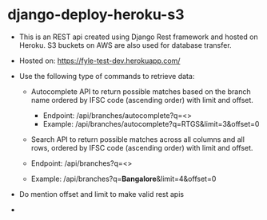 # django-deploy-heroku-s3

- This is an REST api created using Django Rest framework and hosted on Heroku. S3 buckets on AWS are also used for database transfer.
- Hosted on: https://fyle-test-dev.herokuapp.com/
- Use the following type of commands to retrieve data:

  - Autocomplete API to return possible matches based on the branch name ordered by IFSC code (ascending order) with limit and offset.
    - Endpoint: /api/branches/autocomplete?q=<>
    - Example: /api/branches/autocomplete?q=RTGS&limit=3&offset=0
      
  -  Search API to return possible matches across all columns and all rows, ordered by IFSC code (ascending order) with limit and offset.
    - Endpoint: /api/branches?q=<>
    - Example: /api/branches?q=**Bangalore**&limit=4&offset=0
 
 - Do mention offset and limit to make valid rest apis
  
  - 

